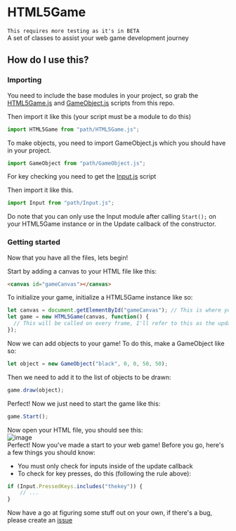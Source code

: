 # HTML5Game
`This requires more testing as it's in BETA`  
A set of classes to assist your web game development journey

## How do I use this?
### Importing
You need to include the base modules in your project, so grab the [HTML5Game.js](https://github.com/itsoutchy-projects/HTML5Game/blob/main/HTML5Game.js) and [GameObject.js](https://github.com/itsoutchy-projects/HTML5Game/blob/main/GameObject.js) scripts from this repo.

Then import it like this (your script must be a module to do this)
```js
import HTML5Game from "path/HTML5Game.js";
```

To make objects, you need to import GameObject.js which you should have in your project.
```js
import GameObject from "path/GameObject.js";
```

For key checking you need to get the [Input.js](https://github.com/itsoutchy-projects/HTML5Game/blob/main/Input.js) script

Then import it like this.
```js
import Input from "path/Input.js";
```
Do note that you can only use the Input module after calling `Start();` on your HTML5Game instance or in the Update callback of the constructor.
### Getting started
Now that you have all the files, lets begin!

Start by adding a canvas to your HTML file like this:
```HTML
<canvas id="gameCanvas"></canvas>
```

To initialize your game, initialize a HTML5Game instance like so:
```js
let canvas = document.getElementById("gameCanvas"); // This is where your objects will be drawn
let game = new HTML5Game(canvas, function() {
  // This will be called on every frame, I'll refer to this as the update callback
});
```
Now we can add objects to your game!
To do this, make a GameObject like so:
```js
let object = new GameObject("black", 0, 0, 50, 50);
```
Then we need to add it to the list of objects to be drawn:
```js
game.draw(object);
```
Perfect! Now we just need to start the game like this:
```js
game.Start();
```
Now open your HTML file, you should see this:  
![image](https://github.com/itsoutchy-projects/HTML5Game/assets/95544056/5311fa0f-669c-4a48-85d2-05ac6614d53c)  
Perfect! Now you've made a start to your web game!
Before you go, here's a few things you should know:
- You must only check for inputs inside of the update callback  
- To check for key presses, do this (following the rule above):
```js
if (Input.PressedKeys.includes("thekey")) {
    // ...
}
```
Now have a go at figuring some stuff out on your own, if there's a bug, please create an [issue](https://github.com/itsoutchy-projects/HTML5Game/issues)
